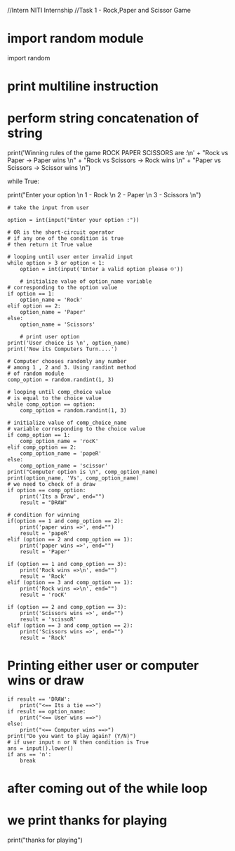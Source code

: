//Intern NITI Internship
//Task 1 - Rock,Paper and Scissor Game

# import random module
import random

# print multiline instruction
# perform string concatenation of string
print('Winning rules of the game ROCK PAPER SCISSORS are :\n'
      + "Rock vs Paper -> Paper wins \n"
      + "Rock vs Scissors -> Rock wins \n"
      + "Paper vs Scissors -> Scissor wins \n")

while True:

 print("Enter your option \n 1 - Rock \n 2 - Paper \n 3 - Scissors \n")

    # take the input from user

    option = int(input("Enter your option :"))

    # OR is the short-circuit operator
    # if any one of the condition is true
    # then return it True value

    # looping until user enter invalid input
    while option > 3 or option < 1:
        option = int(input('Enter a valid option please ☺'))

        # initialize value of option_name variable
    # corresponding to the option value
    if option == 1:
        option_name = 'Rock'
    elif option == 2:
        option_name = 'Paper'
    else:
        option_name = 'Scissors'

        # print user option
    print('User choice is \n', option_name)
    print('Now its Computers Turn....')

    # Computer chooses randomly any number
    # among 1 , 2 and 3. Using randint method
    # of random module
    comp_option = random.randint(1, 3)

    # looping until comp_choice value
    # is equal to the choice value
    while comp_option == option:
        comp_option = random.randint(1, 3)

    # initialize value of comp_choice_name
    # variable corresponding to the choice value
    if comp_option == 1:
        comp_option_name = 'rocK'
    elif comp_option == 2:
        comp_option_name = 'papeR'
    else:
        comp_option_name = 'scissor'
    print("Computer option is \n", comp_option_name)
    print(option_name, 'Vs', comp_option_name)
    # we need to check of a draw
    if option == comp_option:
        print('Its a Draw', end="")
        result = "DRAW"

    # condition for winning
    if(option == 1 and comp_option == 2):
        print('paper wins =>', end="")
        result = 'papeR'
    elif (option == 2 and comp_option == 1):
        print('paper wins =>', end="")
        result = 'Paper'

    if (option == 1 and comp_option == 3):
        print('Rock wins =>\n', end="")
        result = 'Rock'
    elif (option == 3 and comp_option == 1):
        print('Rock wins =>\n', end="")
        result = 'rocK'

    if (option == 2 and comp_option == 3):
        print('Scissors wins =>', end="")
        result = 'scissoR'
    elif (option == 3 and comp_option == 2):
        print('Scissors wins =>', end="")
        result = 'Rock'

# Printing either user or computer wins or draw
    if result == 'DRAW':
        print("<== Its a tie ==>")
    if result == option_name:
        print("<== User wins ==>")
    else:
        print("<== Computer wins ==>")
    print("Do you want to play again? (Y/N)")
    # if user input n or N then condition is True
    ans = input().lower()
    if ans == 'n':
        break
# after coming out of the while loop
# we print thanks for playing
print("thanks for playing")
